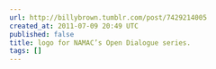 ```yaml
---
url: http://billybrown.tumblr.com/post/7429214005
created_at: 2011-07-09 20:49 UTC
published: false
title: logo for NAMAC’s Open Dialogue series.
tags: []
---
```



